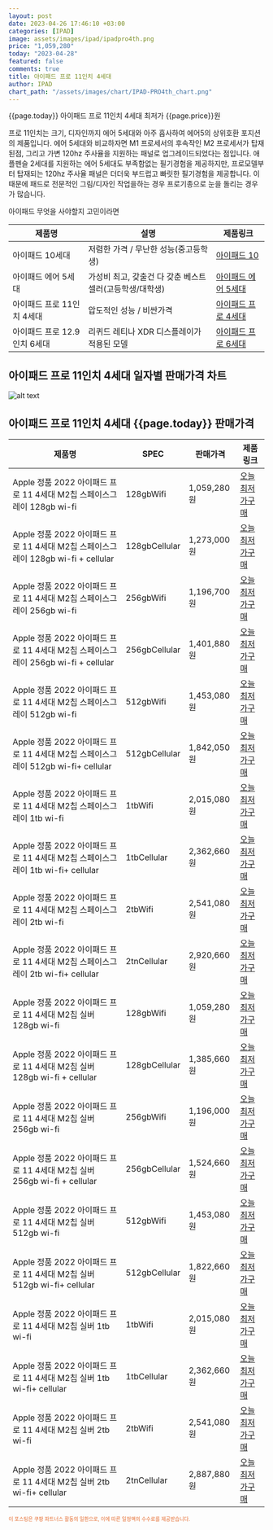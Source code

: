 ```yaml
---
layout: post
date: 2023-04-26 17:46:10 +03:00
categories: [IPAD]
image: assets/images/ipad/ipadpro4th.png
price: "1,059,280"
today: "2023-04-28"
featured: false
comments: true
title: 아이패드 프로 11인치 4세대
author: IPAD
chart_path: "/assets/images/chart/IPAD-PRO4th_chart.png"
---
```


{{page.today}} 아이패드 프로 11인치 4세대 최저가 {{page.price}}원

프로 11인치는 크기, 디자인까지 에어 5세대와 아주 흡사하여 에어5의 상위호환 포지션의 제품입니다.
에어 5세대와 비교하자면 M1 프로세서의 후속작인 M2 프로세서가 탑재된점, 그리고 가변 120hz 주사율을 지원하는 패널로 업그레이드되었다는 점입니다.
애플펜슬 2세대를 지원하는 에어 5세대도 부족함없는 필기경험을 제공하지만, 프로모델부터 탑재되는 120hz 주사율 패널은 더더욱 부드럽고 빠릿한 필기경험을 제공합니다.
이 때문에 패드로 전문적인 그림/디자인 작업을하는 경우 프로기종으로 눈을 돌리는 경우가 많습니다.

<main>
<P>아이패드 무엇을 사야할지 고민이라면</P>
<table id="rwd-table">
  <thead>
    <tr>
      <th>제품명</th>
      <th>설명</th>
      <th>제품링크</th>
    </tr>
  </thead>
  <tbody>
    <tr>
       <td>아이패드 10세대</td>
       <td>저렴한 가격 / 무난한 성능(중고등학생)</td>
       <td><a href='/APPLE-IPAD-10th/'>아이패드 10</a></td>
    </tr>
    <tr>
       <td>아이패드 에어 5세대</td>
       <td>가성비 최고, 갖출건 다 갖춘 베스트 셀러(고등학생/대학생)</td>
       <td><a href='/APPLE-IPAD-AIR5th/'>아이패드 에어 5세대</a></td>
    </tr>
    <tr>
       <td>아이패드 프로 11인치 4세대</td>
       <td>압도적인 성능 / 비싼가격</td>
       <td><a href='/APPLE-IPAD-PRO4th/'>아이패드 프로 4세대</a></td>
    </tr>
    <tr>
       <td>아이패드 프로 12.9인치 6세대</td>
       <td>리퀴드 레티나 XDR 디스플레이가 적용된 모델</td>
       <td><a href='/APPLE-IPAD-PRO6th/'>아이패드 프로 6세대</a></td>
    </tr>
  </tbody>
</table>
</main>

## 아이패드 프로 11인치 4세대 일자별 판매가격 차트
![alt text]({{page.chart_path}} "아이패드 프로 11인치 4세대 판매가격 차트")

## 아이패드 프로 11인치 4세대 {{page.today}} 판매가격
<main>
<table id="rwd-table-large">
  <thead>
    <tr>
      <th>제품명</th>
      <th>SPEC</th>
      <th>판매가격</th>
      <th>제품링크</th>
    </tr>
  </thead>
  <tbody><tr>
        <td>Apple 정품 2022 아이패드 프로 11 4세대 M2칩 스페이스그레이 128gb wi-fi</td>
        <td>128gbWifi</td>
        <td>1,059,280원</td>
        <td><a href='https://link.coupang.com/a/SA5ym' target='_blank'>오늘 최저가구매</a></td>
        </tr><tr>
        <td>Apple 정품 2022 아이패드 프로 11 4세대 M2칩 스페이스그레이 128gb wi-fi + cellular</td>
        <td>128gbCellular</td>
        <td>1,273,000원</td>
        <td><a href='https://link.coupang.com/a/SA5Bk' target='_blank'>오늘 최저가구매</a></td>
        </tr><tr>
        <td>Apple 정품 2022 아이패드 프로 11 4세대 M2칩 스페이스그레이  256gb wi-fi</td>
        <td>256gbWifi</td>
        <td>1,196,700원</td>
        <td><a href='https://link.coupang.com/a/SA5DU' target='_blank'>오늘 최저가구매</a></td>
        </tr><tr>
        <td>Apple 정품 2022 아이패드 프로 11 4세대 M2칩 스페이스그레이 256gb wi-fi + cellular</td>
        <td>256gbCellular</td>
        <td>1,401,880원</td>
        <td><a href='https://link.coupang.com/a/SA5Hm' target='_blank'>오늘 최저가구매</a></td>
        </tr><tr>
        <td>Apple 정품 2022 아이패드 프로 11 4세대 M2칩 스페이스그레이 512gb wi-fi</td>
        <td>512gbWifi</td>
        <td>1,453,080원</td>
        <td><a href='https://link.coupang.com/a/SA5Jl' target='_blank'>오늘 최저가구매</a></td>
        </tr><tr>
        <td>Apple 정품 2022 아이패드 프로 11 4세대 M2칩 스페이스그레이 512gb wi-fi+ cellular</td>
        <td>512gbCellular</td>
        <td>1,842,050원</td>
        <td><a href='https://link.coupang.com/a/SA5NQ' target='_blank'>오늘 최저가구매</a></td>
        </tr><tr>
        <td>Apple 정품 2022 아이패드 프로 11 4세대 M2칩 스페이스그레이 1tb wi-fi</td>
        <td>1tbWifi</td>
        <td>2,015,080원</td>
        <td><a href='https://link.coupang.com/a/SA5Q8' target='_blank'>오늘 최저가구매</a></td>
        </tr><tr>
        <td>Apple 정품 2022 아이패드 프로 11 4세대 M2칩 스페이스그레이 1tb wi-fi+ cellular</td>
        <td>1tbCellular</td>
        <td>2,362,660원</td>
        <td><a href='https://link.coupang.com/a/SA5TD' target='_blank'>오늘 최저가구매</a></td>
        </tr><tr>
        <td>Apple 정품 2022 아이패드 프로 11 4세대 M2칩 스페이스그레이 2tb wi-fi</td>
        <td>2tbWifi</td>
        <td>2,541,080원</td>
        <td><a href='https://link.coupang.com/a/SA5V8' target='_blank'>오늘 최저가구매</a></td>
        </tr><tr>
        <td>Apple 정품 2022 아이패드 프로 11 4세대 M2칩 스페이스그레이 2tb wi-fi+ cellular</td>
        <td>2tnCellular</td>
        <td>2,920,660원</td>
        <td><a href='https://link.coupang.com/a/SA5Y3' target='_blank'>오늘 최저가구매</a></td>
        </tr><tr>
        <td>Apple 정품 2022 아이패드 프로 11 4세대 M2칩 실버 128gb wi-fi</td>
        <td>128gbWifi</td>
        <td>1,059,280원</td>
        <td><a href='https://link.coupang.com/a/SA51w' target='_blank'>오늘 최저가구매</a></td>
        </tr><tr>
        <td>Apple 정품 2022 아이패드 프로 11 4세대 M2칩 실버 128gb wi-fi + cellular</td>
        <td>128gbCellular</td>
        <td>1,385,660원</td>
        <td><a href='https://link.coupang.com/a/SA53O' target='_blank'>오늘 최저가구매</a></td>
        </tr><tr>
        <td>Apple 정품 2022 아이패드 프로 11 4세대 M2칩 실버  256gb wi-fi</td>
        <td>256gbWifi</td>
        <td>1,196,000원</td>
        <td><a href='https://link.coupang.com/a/SA55N' target='_blank'>오늘 최저가구매</a></td>
        </tr><tr>
        <td>Apple 정품 2022 아이패드 프로 11 4세대 M2칩 실버 256gb wi-fi + cellular</td>
        <td>256gbCellular</td>
        <td>1,524,660원</td>
        <td><a href='https://link.coupang.com/a/SA58n' target='_blank'>오늘 최저가구매</a></td>
        </tr><tr>
        <td>Apple 정품 2022 아이패드 프로 11 4세대 M2칩 실버 512gb wi-fi</td>
        <td>512gbWifi</td>
        <td>1,453,080원</td>
        <td><a href='https://link.coupang.com/a/SA6ay' target='_blank'>오늘 최저가구매</a></td>
        </tr><tr>
        <td>Apple 정품 2022 아이패드 프로 11 4세대 M2칩 실버 512gb wi-fi+ cellular</td>
        <td>512gbCellular</td>
        <td>1,822,660원</td>
        <td><a href='https://link.coupang.com/a/SA6dc' target='_blank'>오늘 최저가구매</a></td>
        </tr><tr>
        <td>Apple 정품 2022 아이패드 프로 11 4세대 M2칩 실버 1tb wi-fi</td>
        <td>1tbWifi</td>
        <td>2,015,080원</td>
        <td><a href='https://link.coupang.com/a/SA6fu' target='_blank'>오늘 최저가구매</a></td>
        </tr><tr>
        <td>Apple 정품 2022 아이패드 프로 11 4세대 M2칩 실버 1tb wi-fi+ cellular</td>
        <td>1tbCellular</td>
        <td>2,362,660원</td>
        <td><a href='https://link.coupang.com/a/SA6ki' target='_blank'>오늘 최저가구매</a></td>
        </tr><tr>
        <td>Apple 정품 2022 아이패드 프로 11 4세대 M2칩 실버 2tb wi-fi</td>
        <td>2tbWifi</td>
        <td>2,541,080원</td>
        <td><a href='https://link.coupang.com/a/SA6mw' target='_blank'>오늘 최저가구매</a></td>
        </tr><tr>
        <td>Apple 정품 2022 아이패드 프로 11 4세대 M2칩 실버 2tb wi-fi+ cellular</td>
        <td>2tnCellular</td>
        <td>2,887,880원</td>
        <td><a href='https://link.coupang.com/a/SA6oG' target='_blank'>오늘 최저가구매</a></td>
        </tr></tbody>
</table>
</main>
<div style="color:#e56a2c;font-size: 0.7em;" >
이 포스팅은 쿠팡 파트너스 활동의 일환으로, 이에 따른 일정액의 수수료를 제공받습니다.
</div>

